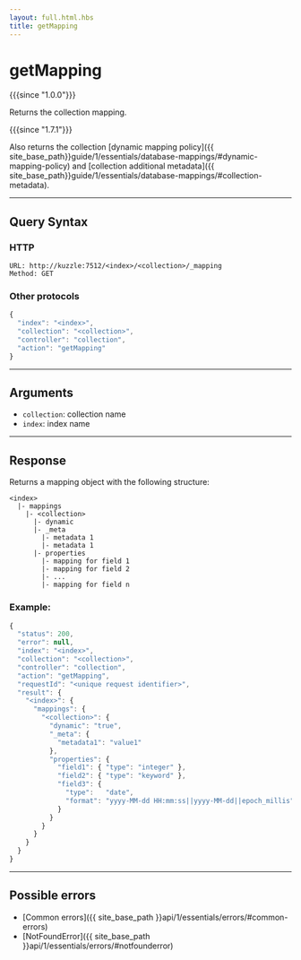 ```yaml
---
layout: full.html.hbs
title: getMapping
---
```


# getMapping

{{{since "1.0.0"}}}

Returns the collection mapping.

{{{since "1.7.1"}}}

Also returns the collection [dynamic mapping policy]({{ site_base_path}}guide/1/essentials/database-mappings/#dynamic-mapping-policy) and [collection additional metadata]({{ site_base_path}}guide/1/essentials/database-mappings/#collection-metadata).

---

## Query Syntax

### HTTP

```http
URL: http://kuzzle:7512/<index>/<collection>/_mapping
Method: GET
```

### Other protocols


```js
{
  "index": "<index>",
  "collection": "<collection>",
  "controller": "collection",
  "action": "getMapping"
}
```

---

## Arguments

* `collection`: collection name
* `index`: index name

---

## Response

Returns a mapping object with the following structure:

```
<index>
  |- mappings
    |- <collection>
      |- dynamic
      |- _meta
        |- metadata 1
        |- metadata 1
      |- properties
        |- mapping for field 1
        |- mapping for field 2
        |- ...
        |- mapping for field n
```

### Example:

```javascript
{
  "status": 200,
  "error": null,
  "index": "<index>",
  "collection": "<collection>",
  "controller": "collection",
  "action": "getMapping",
  "requestId": "<unique request identifier>",
  "result": {
    "<index>": {
      "mappings": {
        "<collection>": {
          "dynamic": "true",
          "_meta": {
            "metadata1": "value1"
          },
          "properties": {
            "field1": { "type": "integer" },
            "field2": { "type": "keyword" },
            "field3": {
              "type":   "date",
              "format": "yyyy-MM-dd HH:mm:ss||yyyy-MM-dd||epoch_millis"
            }
          }
        }
      }
    }
  }
}
```

---

## Possible errors

- [Common errors]({{ site_base_path }}api/1/essentials/errors/#common-errors)
- [NotFoundError]({{ site_base_path }}api/1/essentials/errors/#notfounderror)
